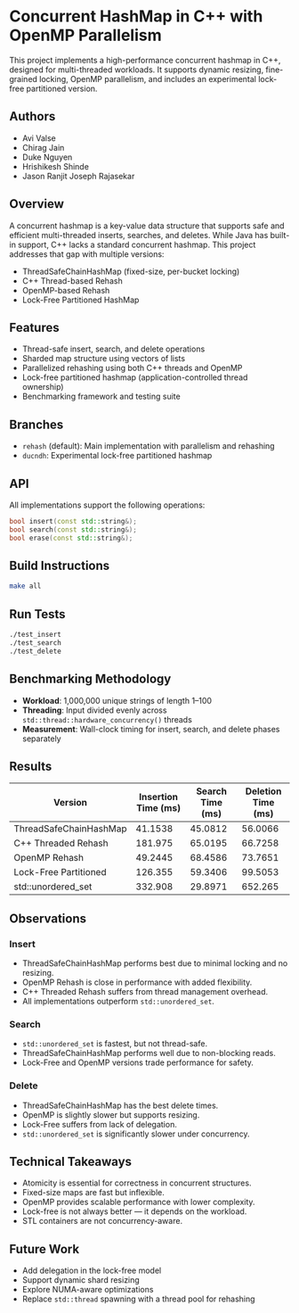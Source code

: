 # Concurrent HashMap in C++ with OpenMP Parallelism

This project implements a high-performance concurrent hashmap in C++, designed for multi-threaded workloads. It supports dynamic resizing, fine-grained locking, OpenMP parallelism, and includes an experimental lock-free partitioned version.

## Authors

- Avi Valse  
- Chirag Jain  
- Duke Nguyen  
- Hrishikesh Shinde  
- Jason Ranjit Joseph Rajasekar

## Overview

A concurrent hashmap is a key-value data structure that supports safe and efficient multi-threaded inserts, searches, and deletes. While Java has built-in support, C++ lacks a standard concurrent hashmap. This project addresses that gap with multiple versions:

- ThreadSafeChainHashMap (fixed-size, per-bucket locking)
- C++ Thread-based Rehash
- OpenMP-based Rehash
- Lock-Free Partitioned HashMap

## Features

- Thread-safe insert, search, and delete operations
- Sharded map structure using vectors of lists
- Parallelized rehashing using both C++ threads and OpenMP
- Lock-free partitioned hashmap (application-controlled thread ownership)
- Benchmarking framework and testing suite

## Branches

- `rehash` (default): Main implementation with parallelism and rehashing
- `ducndh`: Experimental lock-free partitioned hashmap

## API

All implementations support the following operations:

```cpp
bool insert(const std::string&);
bool search(const std::string&);
bool erase(const std::string&);
```

## Build Instructions

```bash
make all
```

## Run Tests

```bash
./test_insert
./test_search
./test_delete
```

## Benchmarking Methodology

- **Workload**: 1,000,000 unique strings of length 1–100  
- **Threading**: Input divided evenly across `std::thread::hardware_concurrency()` threads  
- **Measurement**: Wall-clock timing for insert, search, and delete phases separately

## Results

| Version                  | Insertion Time (ms) | Search Time (ms) | Deletion Time (ms) |
|--------------------------|---------------------|-------------------|---------------------|
| ThreadSafeChainHashMap   | 41.1538             | 45.0812           | 56.0066             |
| C++ Threaded Rehash      | 181.975             | 65.0195           | 66.7258             |
| OpenMP Rehash            | 49.2445             | 68.4586           | 73.7651             |
| Lock-Free Partitioned    | 126.355             | 59.3406           | 99.5053             |
| std::unordered_set       | 332.908             | 29.8971           | 652.265             |

## Observations

### Insert

- ThreadSafeChainHashMap performs best due to minimal locking and no resizing.
- OpenMP Rehash is close in performance with added flexibility.
- C++ Threaded Rehash suffers from thread management overhead.
- All implementations outperform `std::unordered_set`.

### Search

- `std::unordered_set` is fastest, but not thread-safe.
- ThreadSafeChainHashMap performs well due to non-blocking reads.
- Lock-Free and OpenMP versions trade performance for safety.

### Delete

- ThreadSafeChainHashMap has the best delete times.
- OpenMP is slightly slower but supports resizing.
- Lock-Free suffers from lack of delegation.
- `std::unordered_set` is significantly slower under concurrency.

## Technical Takeaways

- Atomicity is essential for correctness in concurrent structures.
- Fixed-size maps are fast but inflexible.
- OpenMP provides scalable performance with lower complexity.
- Lock-free is not always better — it depends on the workload.
- STL containers are not concurrency-aware.

## Future Work

- Add delegation in the lock-free model
- Support dynamic shard resizing
- Explore NUMA-aware optimizations
- Replace `std::thread` spawning with a thread pool for rehashing
